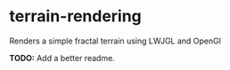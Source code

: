 # terrain-rendering
Renders a simple fractal terrain using LWJGL and OpenGl

**TODO:** Add a better readme.

